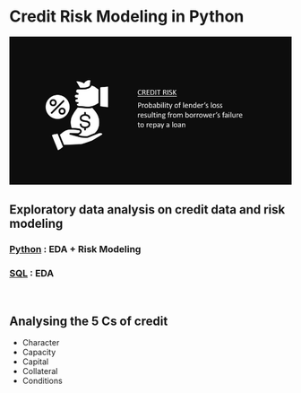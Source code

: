 # Credit Risk Modeling in Python
![](pics/crr.JPG)

## Exploratory data analysis on credit data and risk modeling <BR/>
### [Python](https://github.com/s1dewalker/Credit-Risk-Modeling-in-Python/blob/main/credit_risk_modeling.ipynb) : EDA + Risk Modeling <br/>
### [SQL](https://github.com/s1dewalker/Credit-Risk-Modeling-in-Python/blob/main/SQLQuery_cr_loan2.sql) : EDA <br/>
<br/>

## Analysing the 5 Cs of credit

- Character
- Capacity
- Capital
- Collateral
- Conditions 





